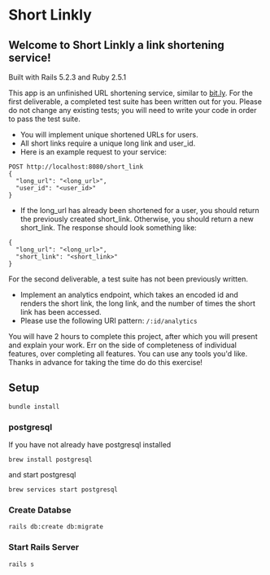 # Short Linkly

## Welcome to Short Linkly a link shortening service!

Built with Rails 5.2.3 and Ruby 2.5.1

This app is an unfinished URL shortening service, similar to [bit.ly](https://bitly.com/). For the first deliverable, a completed test suite has been written out for you. Please do not change any existing tests; you will need to write your code in order to pass the test suite.

- You will implement unique shortened URLs for users.
- All short links require a unique long link and user_id.
- Here is an example request to your service:

```
POST http://localhost:8080/short_link
{
  "long_url": "<long_url>",
  "user_id": "<user_id>"
}
```
- If the long_url has already been shortened for a user, you should return the previously created short_link. Otherwise, you should return a new short_link. The response should look something like:

```
{
  "long_url": "<long_url>",
  "short_link": "<short_link>"
}
```

For the second deliverable, a test suite has not been previously written.

- Implement an analytics endpoint, which takes an encoded id and renders the short link, the long link, and the number of times the short link has been accessed.
- Please use the following URI pattern: `/:id/analytics`

You will have 2 hours to complete this project, after which you will present and explain your work. Err on the side of completeness of individual features, over completing all features. You can use any tools you'd like. Thanks in advance for taking the time do do this exercise!

## Setup

```shell
bundle install
```

### postgresql

If you have not already have postgresql installed

```shell
brew install postgresql
```

and start postgresql

```shell
brew services start postgresql
```

### Create Databse

```shell
rails db:create db:migrate
```

### Start Rails Server

```shell
rails s
```

